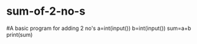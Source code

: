 # sum-of-2-no-s
#A basic program for adding 2 no's
a=int(input())
b=int(input())
sum=a+b
print(sum)
 
